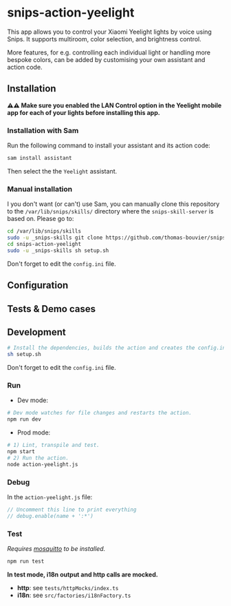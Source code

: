 # snips-action-yeelight

This app allows you to control your Xiaomi Yeelight lights by voice using Snips. It supports multiroom, color selection, and brightness control.

More features, for e.g. controlling each individual light or handling more bespoke colors, can be added by customising your own assistant and action code.

## Installation

**⚠️⚠️ Make sure you enabled the LAN Control option in the Yeelight mobile app for each of your lights before installing this app.**

### Installation with Sam

Run the following command to install your assistant and its action code:

```sh
sam install assistant
```

Then select the the `Yeelight` assistant.

### Manual installation

I you don't want (or can't) use Sam, you can manually clone this repository to the `/var/lib/snips/skills/` directory where the `snips-skill-server` is based on. Please go to:

```sh
cd /var/lib/snips/skills
sudo -u _snips-skills git clone https://github.com/thomas-bouvier/snips-action-yeelight.git
cd snips-action-yeelight
sudo -u _snips-skills sh setup.sh
```

Don't forget to edit the `config.ini` file.

## Configuration

## Tests & Demo cases

## Development

```sh
# Install the dependencies, builds the action and creates the config.ini file.
sh setup.sh
```

Don't forget to edit the `config.ini` file.

### Run

- Dev mode:

```sh
# Dev mode watches for file changes and restarts the action.
npm run dev
```

- Prod mode:

```sh
# 1) Lint, transpile and test.
npm start
# 2) Run the action.
node action-yeelight.js
```

### Debug

In the `action-yeelight.js` file:

```js
// Uncomment this line to print everything
// debug.enable(name + ':*')
```

### Test

*Requires [mosquitto](https://mosquitto.org/download/) to be installed.*

```sh
npm run test
```

**In test mode, i18n output and http calls are mocked.**

- **http**: see `tests/httpMocks/index.ts`
- **i18n**: see `src/factories/i18nFactory.ts`
